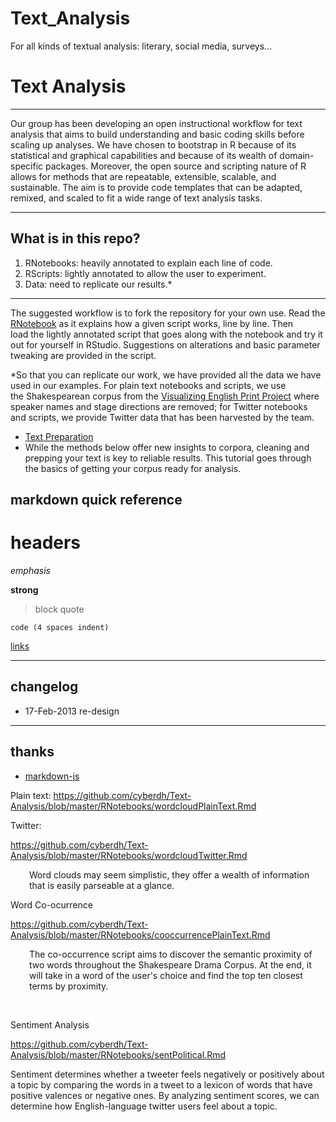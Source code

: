# Text_Analysis
For all kinds of textual analysis: literary, social media, surveys...

# Text Analysis

----
Our group has been developing an open instructional workflow for text analysis that aims to build understanding and basic coding skills before scaling up analyses. We have chosen to bootstrap in R because of its statistical and graphical capabilities and because of its wealth of domain-specific packages. Moreover, the open source and scripting nature of R allows for methods that are repeatable, extensible, scalable, and sustainable. The aim is to provide code templates that can be adapted, remixed, and scaled to fit a wide range of text analysis tasks.

----
## What is in this repo?

1. RNotebooks: heavily annotated to explain each line of code.
2. RScripts: lightly annotated to allow the user to experiment.
3. Data: need to replicate our results.*

----
The suggested workflow is to fork the repository for your own use. Read the [RNotebook](https://github.com/cyberdh/Text-Analysis/tree/master/RNotebooks) as it explains how a given script works, line by line. Then load the lightly annotated script that goes along with the notebook and try it out for yourself in RStudio. Suggestions on alterations and basic parameter tweaking are provided in the script.


*So that you can replicate our work, we have provided all the data we have used in our examples. For plain text notebooks and scripts, we use the Shakespearean corpus from the [Visualizing English Print Project](http://graphics.cs.wisc.edu/WP/vep/) where speaker names and stage directions are removed; for Twitter notebooks and scripts, we provide Twitter data that has been harvested by the team.

* [Text Preparation](https://github.com/cyberdh/Text-Analysis/blob/master/RNotebooks/textPrep.pdf)
* While the methods below offer new insights to corpora, cleaning and prepping your text is key to reliable results. This tutorial goes through the basics of getting your corpus ready for analysis.

## markdown quick reference
# headers

*emphasis*

**strong**



>block quote

    code (4 spaces indent)
[links](http://wikipedia.org)

----
## changelog
* 17-Feb-2013 re-design

----
## thanks
* [markdown-js](https://github.com/evilstreak/markdown-js)



<p style="padding-left: 30px;"><span style="line-height: 1.5;"></span></p>


Plain text: https://github.com/cyberdh/Text-Analysis/blob/master/RNotebooks/wordcloudPlainText.Rmd

Twitter:

https://github.com/cyberdh/Text-Analysis/blob/master/RNotebooks/wordcloudTwitter.Rmd
<p style="padding-left: 30px;">Word clouds may seem simplistic, they offer a wealth of information that is easily parseable at a glance.</p>
Word Co-ocurrence

https://github.com/cyberdh/Text-Analysis/blob/master/RNotebooks/cooccurrencePlainText.Rmd
<p style="padding-left: 30px;">The co-occurrence script aims to discover the semantic proximity of two words throughout the Shakespeare Drama Corpus. At the end, it will take in a word of the user's choice and find the top ten closest terms by proximity.</p>
&nbsp;

Sentiment Analysis

https://github.com/cyberdh/Text-Analysis/blob/master/RNotebooks/sentPolitical.Rmd

Sentiment determines whether a tweeter feels negatively or positively about a topic by comparing the words in a tweet to a lexicon of words that have positive valences or negative ones. By analyzing sentiment scores, we can determine how English-language twitter users feel about a topic.